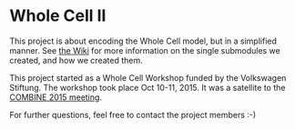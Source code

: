 # Whole Cell II

This project is about encoding the Whole Cell model, but in a simplified manner. See [the Wiki](https://github.com/whole-cell-tutors/whole-cell-reduced/wiki) for more information on the single submodules we created, and how we created them. 

This project started as a Whole Cell Workshop funded by the Volkswagen Stiftung. The workshop took place Oct 10-11, 2015. It was a satellite to the [COMBINE 2015 meeting](http://co.mbine.org/events/COMBINE_2015). 

For further questions, feel free to contact the project members :-)

